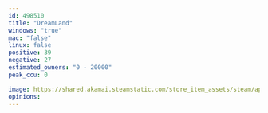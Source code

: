 ```yaml
---
id: 498510
title: "DreamLand"
windows: "true"
mac: "false"
linux: false
positive: 39
negative: 27
estimated_owners: "0 - 20000"
peak_ccu: 0

image: https://shared.akamai.steamstatic.com/store_item_assets/steam/apps/498510/header.jpg?t=1467957909
opinions:
---
```

